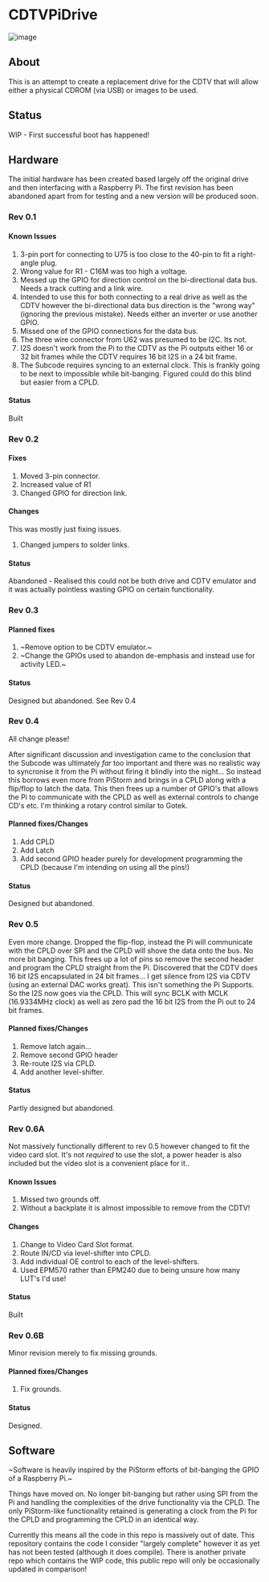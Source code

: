 # CDTVPiDrive

![image](https://github.com/user-attachments/assets/372723c2-746b-4247-a57c-dc5766e81cb8)

## About

This is an attempt to create a replacement drive for the CDTV that will allow either a physical CDROM (via USB) or images to be used.

## Status

WIP - First successful boot has happened! 

## Hardware

The initial hardware has been created based largely off the original drive and then interfacing with a Raspberry Pi. The first revision has been abandoned apart from for testing and a new version will be produced soon. 

### Rev 0.1

#### Known Issues
1) 3-pin port for connecting to U75 is too close to the 40-pin to fit a right-angle plug.
2) Wrong value for R1 - C16M was too high a voltage.
3) Messed up the GPIO for direction control on the bi-directional data bus. Needs a track cutting and a link wire. 
4) Intended to use this for both connecting to a real drive as well as the CDTV however the bi-directional data bus direction is the "wrong way" (ignoring the previous mistake). Needs either an inverter or use another GPIO.
5) Missed one of the GPIO connections for the data bus.
6) The three wire connector from U62 was presumed to be I2C. Its not. 
7) I2S doesn't work from the Pi to the CDTV as the Pi outputs either 16 or 32 bit frames while the CDTV requires 16 bit I2S in a 24 bit frame.
8) The Subcode requires syncing to an external clock. This is frankly going to be next to impossible while bit-banging. Figured could do this blind but easier from a CPLD. 

#### Status
Built
   
### Rev 0.2

#### Fixes
1) Moved 3-pin connector.
2) Increased value of R1
3) Changed GPIO for direction link.

#### Changes
This was mostly just fixing issues. 

1) Changed jumpers to solder links.

#### Status
Abandoned - Realised this could not be both drive and CDTV emulator and it was actually pointless wasting GPIO on certain functionality. 


### Rev 0.3

#### Planned fixes
1) ~Remove option to be CDTV emulator.~
2) ~Change the GPIOs used to abandon de-emphasis and instead use for activity LED.~

#### Status
Designed but abandoned. See Rev 0.4

### Rev 0.4

All change please!

After significant discussion and investigation came to the conclusion that the Subcode was ultimately _far_ too important and there was no realistic way to syncronise it from the Pi without firing it blindly into the night...
So instead this borrows even more from PiStorm and brings in a CPLD along with a flip/flop to latch the data. This then frees up a number of GPIO's that allows the Pi to communicate with the CPLD as well as external controls to change CD's etc. I'm thinking a rotary control similar to Gotek.

#### Planned fixes/Changes
1) Add CPLD
2) Add Latch
3) Add second GPIO header purely for development programming the CPLD (because I'm intending on using all the pins!)

#### Status
Designed but abandoned. 

### Rev 0.5

Even more change. Dropped the flip-flop, instead the Pi will communicate with the CPLD over SPI and the CPLD will shove the data onto the bus. No more bit banging. This frees up a lot of pins so remove the second header and program the CPLD straight from the Pi.
Discovered that the CDTV does 16 bit I2S encapsulated in 24 bit frames... I get silence from I2S via CDTV (using an external DAC works great). 
This isn't something the Pi Supports. So the I2S now goes via the CPLD. This will sync BCLK with MCLK (16.9334MHz clock) as well as zero pad the 16 bit I2S from the Pi out to 24 bit frames. 

#### Planned fixes/Changes
1) Remove latch again...
2) Remove second GPIO header
3) Re-route I2S via CPLD.
4) Add another level-shifter.

#### Status
Partly designed but abandoned. 

### Rev 0.6A

Not massively functionally different to rev 0.5 however changed to fit the video card slot. It's not _required_ to use the slot, a power header is also included but the video slot is a convenient place for it.. 

#### Known Issues
1) Missed two grounds off.
2) Without a backplate it is almost impossible to remove from the CDTV!

#### Changes
1) Change to Video Card Slot format.
2) Route IN/CD via level-shifter into CPLD.
3) Add individual OE control to each of the level-shifters. 
4) Used EPM570 rather than EPM240 due to being unsure how many LUT's I'd use!

#### Status
Built

### Rev 0.6B

Minor revision merely to fix missing grounds.

#### Planned fixes/Changes
1) Fix grounds.
   
#### Status
Designed. 



## Software

~Software is heavily inspired by the PiStorm efforts of bit-banging the GPIO of a Raspberry Pi.~

Things have moved on. No longer bit-banging but rather using SPI from the Pi and handling the complexities of the drive functionality via the CPLD. The only PiStorm-like functionality retained is generating a clock from the Pi for the CPLD and programming the CPLD in an identical way. 

Currently this means all the code in this repo is massively out of date. 
This repository contains the code I consider "largely complete" however it as yet has not been tested (although it does compile). There is another private repo which contains the WIP code, this public repo will only be occasionally updated in comparison!














